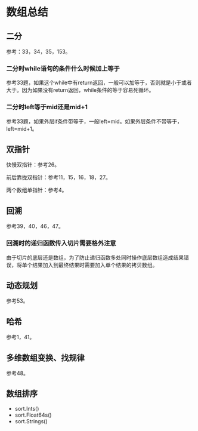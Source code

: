 # 数组总结

## 二分

参考：33，34，35，153。

### 二分时while语句的条件什么时候加上等于

参考33题，如果这个while中有return返回，一般可以加等于，否则就是小于或者大于。因为如果没有return返回，while条件的等于容易死循环。

### 二分时left等于mid还是mid+1

参考33题，如果外层if条件带等于，一般left=mid。如果外层条件不带等于，left=mid+1。

## 双指针

快慢双指针：参考26。

前后靠拢双指针：参考11，15，16，18，27。

两个数组单指针：参考4。

## 回溯

参考39，40，46，47。

### 回溯时的递归函数传入切片需要格外注意

由于切片的底层还是数组，为了防止递归函数多处同时操作底层数组造成结果错误，将单个结果加入到最终结果时需要加入单个结果的拷贝数组。

## 动态规划

参考53。

## 哈希

参考1，41。

## 多维数组变换、找规律

参考48。

## 数组排序

- sort.Ints() 
- sort.Float64s()  
- sort.Strings()